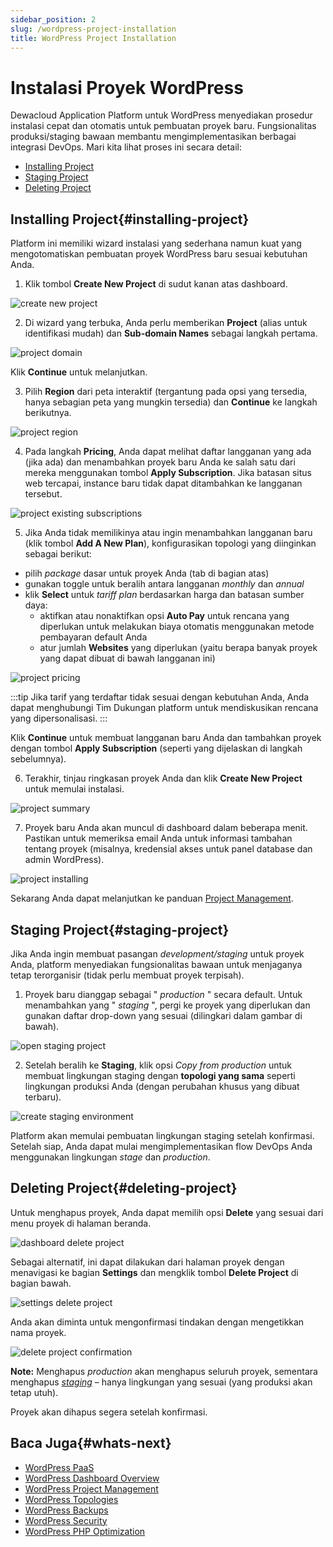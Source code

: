 ```yaml
---
sidebar_position: 2
slug: /wordpress-project-installation
title: WordPress Project Installation
---
```


# Instalasi Proyek WordPress

Dewacloud Application Platform untuk WordPress menyediakan prosedur instalasi cepat dan otomatis untuk pembuatan proyek baru. Fungsionalitas produksi/staging bawaan membantu mengimplementasikan berbagai integrasi DevOps. Mari kita lihat proses ini secara detail:

- [Installing Project](#installing-project)
- [Staging Project](#staging-project)
- [Deleting Project](#deleting-project)

## Installing Project{#installing-project}

Platform ini memiliki wizard instalasi yang sederhana namun kuat yang mengotomatiskan pembuatan proyek WordPress baru sesuai kebutuhan Anda.

1. Klik tombol **Create New Project** di sudut kanan atas dashboard.

![create new project](#)

2. Di wizard yang terbuka, Anda perlu memberikan **Project** (alias untuk identifikasi mudah) dan **Sub-domain Names** sebagai langkah pertama.

![project domain](#)

Klik **Continue** untuk melanjutkan.

3. Pilih **Region** dari peta interaktif (tergantung pada opsi yang tersedia, hanya sebagian peta yang mungkin tersedia) dan **Continue** ke langkah berikutnya.

![project region](#)

4. Pada langkah **Pricing**, Anda dapat melihat daftar langganan yang ada (jika ada) dan menambahkan proyek baru Anda ke salah satu dari mereka menggunakan tombol **Apply Subscription**. Jika batasan situs web tercapai, instance baru tidak dapat ditambahkan ke langganan tersebut.

![project existing subscriptions](#)

5. Jika Anda tidak memilikinya atau ingin menambahkan langganan baru (klik tombol **Add A New Plan**), konfigurasikan topologi yang diinginkan sebagai berikut:

- pilih _package_ dasar untuk proyek Anda (tab di bagian atas)
- gunakan toggle untuk beralih antara langganan _monthly_ dan _annual_
- klik **Select** untuk _tariff plan_ berdasarkan harga dan batasan sumber daya:
  - aktifkan atau nonaktifkan opsi **Auto Pay** untuk rencana yang diperlukan untuk melakukan biaya otomatis menggunakan metode pembayaran default Anda
  - atur jumlah **Websites** yang diperlukan (yaitu berapa banyak proyek yang dapat dibuat di bawah langganan ini)

![project pricing](#)

:::tip
Jika tarif yang terdaftar tidak sesuai dengan kebutuhan Anda, Anda dapat menghubungi Tim Dukungan platform untuk mendiskusikan rencana yang dipersonalisasi.
:::

Klik **Continue** untuk membuat langganan baru Anda dan tambahkan proyek dengan tombol **Apply Subscription** (seperti yang dijelaskan di langkah sebelumnya).

6. Terakhir, tinjau ringkasan proyek Anda dan klik **Create New Project** untuk memulai instalasi.

![project summary](#)

7. Proyek baru Anda akan muncul di dashboard dalam beberapa menit. Pastikan untuk memeriksa email Anda untuk informasi tambahan tentang proyek (misalnya, kredensial akses untuk panel database dan admin WordPress).

![project installing](#)

Sekarang Anda dapat melanjutkan ke panduan [Project Management](https://docs.dewacloud.com/docs/wp-dashboard-project-management/).

## Staging Project{#staging-project}

Jika Anda ingin membuat pasangan _development/staging_ untuk proyek Anda, platform menyediakan fungsionalitas bawaan untuk menjaganya tetap terorganisir (tidak perlu membuat proyek terpisah).

1. Proyek baru dianggap sebagai " _production_ " secara default. Untuk menambahkan yang " _staging_ ", pergi ke proyek yang diperlukan dan gunakan daftar drop-down yang sesuai (dilingkari dalam gambar di bawah).

![open staging project](#)

2. Setelah beralih ke **Staging**, klik opsi _Copy from production_ untuk membuat lingkungan staging dengan __topologi yang sama__ seperti lingkungan produksi Anda (dengan perubahan khusus yang dibuat terbaru).

![create staging environment](#)

Platform akan memulai pembuatan lingkungan staging setelah konfirmasi. Setelah siap, Anda dapat mulai mengimplementasikan flow DevOps Anda menggunakan lingkungan _stage_ dan _production_.

## Deleting Project{#deleting-project}

Untuk menghapus proyek, Anda dapat memilih opsi **Delete** yang sesuai dari menu proyek di halaman beranda.

![dashboard delete project](#)

Sebagai alternatif, ini dapat dilakukan dari halaman proyek dengan menavigasi ke bagian **Settings** dan mengklik tombol **Delete Project** di bagian bawah.

![settings delete project](#)

Anda akan diminta untuk mengonfirmasi tindakan dengan mengetikkan nama proyek.

![delete project confirmation](#)

**Note:** Menghapus _production_ akan menghapus seluruh proyek, sementara menghapus _[staging](#staging-project)_ – hanya lingkungan yang sesuai (yang produksi akan tetap utuh).

Proyek akan dihapus segera setelah konfirmasi.

## Baca Juga{#whats-next}

- [WordPress PaaS](https://docs.dewacloud.com/docs/virtuozzo-application-platform-for-wordpress/)
- [WordPress Dashboard Overview](https://docs.dewacloud.com/docs/wp-dashboard-overview/)
- [WordPress Project Management](https://docs.dewacloud.com/docs/wp-dashboard-project-management/)
- [WordPress Topologies](https://docs.dewacloud.com/docs/wordpress-topologies/)
- [WordPress Backups](https://docs.dewacloud.com/docs/wordpress-backups/)
- [WordPress Security](https://docs.dewacloud.com/docs/wordpress-security/)
- [WordPress PHP Optimization](https://docs.dewacloud.com/docs/wordpress-php-optimization/)